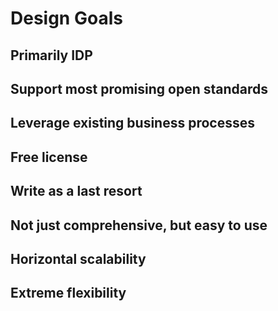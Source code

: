 # Design Goals

## Primarily IDP 

## Support most promising open standards

## Leverage existing business processes

## Free license

## Write as a last resort 

## Not just comprehensive, but easy to use

## Horizontal scalability

## Extreme flexibility
